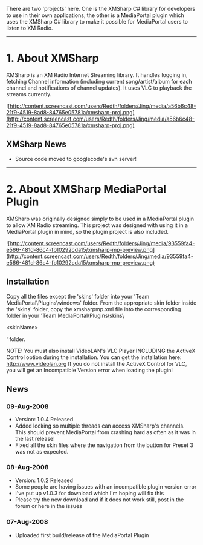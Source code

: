 There are two 'projects' here.  One is the XMSharp C# library for developers to use in their own applications, the other is a MediaPortal plugin which uses the XMSharp C# library to make it possible for MediaPortal users to listen to XM Radio.



---



# 1. About XMSharp #
XMSharp is an XM Radio Internet Streaming library.  It handles logging in, fetching Channel information (including current song/artist/album for each channel and notifications of channel updates).  It uses VLC to playback the streams currently.

![http://content.screencast.com/users/Redth/folders/Jing/media/a56b6c48-21f9-4519-8ad8-84765e05781a/xmsharp-proj.png](http://content.screencast.com/users/Redth/folders/Jing/media/a56b6c48-21f9-4519-8ad8-84765e05781a/xmsharp-proj.png)

## XMSharp News ##
  * Source code moved to googlecode's svn server!



---



# 2. About XMSharp MediaPortal Plugin #
XMSharp was originally designed simply to be used in a MediaPortal plugin to allow XM Radio streaming.  This project was designed with using it in a MediaPortal plugin in mind, so the plugin project is also included.

![http://content.screencast.com/users/Redth/folders/Jing/media/93559fa4-e566-481d-86c4-fb10292cda15/xmsharp-mp-preview.png](http://content.screencast.com/users/Redth/folders/Jing/media/93559fa4-e566-481d-86c4-fb10292cda15/xmsharp-mp-preview.png)

## Installation ##
Copy all the files except the 'skins' folder into your 'Team MediaPortal\Plugins\windows\' folder.
From the appropriate skin folder inside the 'skins' folder, copy the xmsharpmp.xml file into the corresponding
folder in your 'Team MediaPortal\Plugins\skins\

&lt;skinName&gt;

\' folder.

NOTE: You must also install VideoLAN's VLC Player INCLUDING the ActiveX Control option during the installation.  You can get the installation here: http://www.videolan.org  If you do not install the ActiveX Control for VLC, you will get an Incompatible Version error when loading the plugin!

## News ##
### 09-Aug-2008 ###
  * Version: 1.0.4 Released
  * Added locking so multiple threads can access XMSharp's channels.  This should prevent MediaPortal from crashing hard as often as it was in the last release!
  * Fixed all the skin files where the navigation from the button for Preset 3 was not as expected.

### 08-Aug-2008 ###
  * Version: 1.0.2 Released
  * Some people are having issues with an incompatible plugin version error
  * I've put up v1.0.3 for download which I'm hoping will fix this
  * Please try the new download and if it does not work still, post in the forum or here in the issues

### 07-Aug-2008 ###
  * Uploaded first build/release of the MediaPortal Plugin
